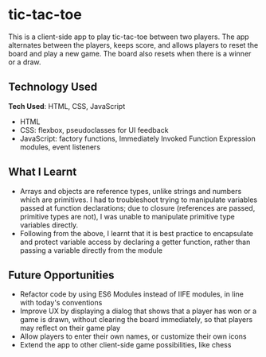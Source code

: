 # tic-tac-toe

This is a client-side app to play tic-tac-toe between two players. The app alternates between the players, keeps score, and allows players to reset the board and play a new game. The board also resets when there is a winner or a draw.

## Technology Used
**Tech Used**: HTML, CSS, JavaScript
* HTML
* CSS: flexbox, pseudoclasses for UI feedback
* JavaScript: factory functions, Immediately Invoked Function Expression modules, event listeners

## What I Learnt
* Arrays and objects are reference types, unlike strings and numbers which are primitives. I had to troubleshoot trying to manipulate variables passed at function declarations; due to closure (references are passed, primitive types are not), I was unable to manipulate primitive type variables directly. 
* Following from the above, I learnt that it is best practice to encapsulate and protect variable access by declaring a getter function, rather than passing a variable directly from the module

## Future Opportunities
* Refactor code by using ES6 Modules instead of IIFE modules, in line with today's conventions
* Improve UX by displaying a dialog that shows that a player has won or a game is drawn, without clearing the board immediately, so that players may reflect on their game play
* Allow players to enter their own names, or customize their own icons
* Extend the app to other client-side game possibilities, like chess